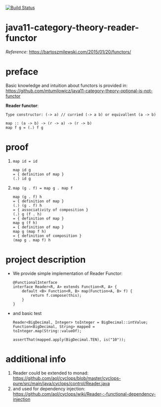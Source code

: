 [![Build Status](https://travis-ci.com/mtumilowicz/java11-category-theory-reader-functor.svg?branch=master)](https://travis-ci.com/mtumilowicz/java11-category-theory-reader-functor)

# java11-category-theory-reader-functor
_Reference_: https://bartoszmilewski.com/2015/01/20/functors/

# preface
Basic knowledge and intuition about functors is provided in: 
https://github.com/mtumilowicz/java11-category-theory-optional-is-not-functor

**Reader functor**:
```
Type constructor: (-> a) // curried (-> a b) or equivallent (a -> b)

map :: (a -> b) -> (r -> a) -> (r -> b)
map f g = (.) f g
```

# proof
1. `map id = id`
    ```
    map id g
    = { definition of map }
    (.) id g
    ```
1. `map (g . f) = map g . map f`
    ```
    map (g . f) h 
    = { definition of map }
    (.) (g . f) h
    = { associativity of composition }
    (.) g (f . h)
    = { definition of map }
    map g (f h)
    = { definition of map }
    map g (map f h)
    = { definition of composition }
    (map g . map f) h
    ```
    
# project description
* We provide simple implementation of Reader Functor:
    ```
    @FunctionalInterface
    interface Reader<R, A> extends Function<R, A> {
        default <B> Function<R, B> map(Function<A, B> f) {
            return f.compose(this);
        }
    }
    ``` 
* and basic test
    ```
    Reader<BigDecimal, Integer> toInteger = BigDecimal::intValue;
    Function<BigDecimal, String> mapped = toInteger.map(String::valueOf);
    
    assertThat(mapped.apply(BigDecimal.TEN), is("10"));
    ```
# additional info
1. Reader could be extended to monad: 
https://github.com/aol/cyclops/blob/master/cyclops-pure/src/main/java/cyclops/control/Reader.java
1. and used for dependency injection: 
https://github.com/aol/cyclops/wiki/Reader-:-functional-dependency-injection